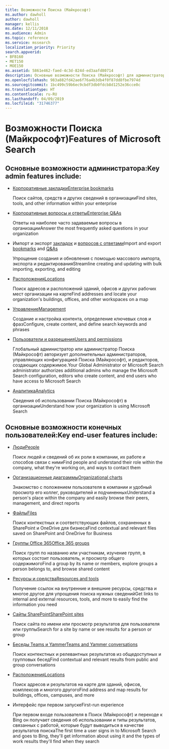 ```yaml
---
title: Возможности Поиска (Майкрософт)
ms.author: dawholl
author: dawholl
manager: kellis
ms.date: 12/11/2018
ms.audience: Admin
ms.topic: reference
ms.service: mssearch
localization_priority: Priority
search.appverid:
- BFB160
- MET150
- MOE150
ms.assetid: 5861e462-faed-4c3d-824d-ed3aafd80714
description: Основные возможности Поиска (Майкрософт) для администраторов и конечных пользователей, включая закладки, вопросы и ответы, управление и анализ данных
ms.openlocfilehash: 983a882fd42ae6f76a4b3db4f0f87dd8fbe7974d
ms.sourcegitcommit: 1bc499c59b6ec9cbdf3db0fdcb8d1252e36cce0c
ms.translationtype: HT
ms.contentlocale: ru-RU
ms.lasthandoff: 04/09/2019
ms.locfileid: "31746377"
---
```

# <a name="features-of-microsoft-search"></a><span data-ttu-id="88b2b-103">Возможности Поиска (Майкрософт)</span><span class="sxs-lookup"><span data-stu-id="88b2b-103">Features of Microsoft Search</span></span>

## <a name="key-admin-features-include"></a><span data-ttu-id="88b2b-104">Основные возможности администратора:</span><span class="sxs-lookup"><span data-stu-id="88b2b-104">Key admin features include:</span></span>

- [<span data-ttu-id="88b2b-105">Корпоративные закладки</span><span class="sxs-lookup"><span data-stu-id="88b2b-105">Enterprise bookmarks</span></span>](create-and-manage-bookmarks.md)
    
    <span data-ttu-id="88b2b-106">Поиск сайтов, средств и других сведений в организации</span><span class="sxs-lookup"><span data-stu-id="88b2b-106">Find sites, tools, and other information within your enterprise</span></span>
    
- [<span data-ttu-id="88b2b-107">Корпоративные вопросы и ответы</span><span class="sxs-lookup"><span data-stu-id="88b2b-107">Enterprise Q&As</span></span>](create-and-manage-qas.md)
    
    <span data-ttu-id="88b2b-108">Ответы на наиболее часто задаваемые вопросы в организации</span><span class="sxs-lookup"><span data-stu-id="88b2b-108">Answer the most frequently asked questions in your organization</span></span>
    
- <span data-ttu-id="88b2b-109">Импорт и экспорт [закладок](bulk-create-bookmarks.md) и [вопросов с ответами](bulk-create-qas.md)</span><span class="sxs-lookup"><span data-stu-id="88b2b-109">Import and export [bookmarks](bulk-create-bookmarks.md) and [Q&As](bulk-create-qas.md)</span></span>
    
    <span data-ttu-id="88b2b-110">Упрощение создания и обновления с помощью массового импорта, экспорта и редактирования</span><span class="sxs-lookup"><span data-stu-id="88b2b-110">Streamline creating and updating with bulk importing, exporting, and editing</span></span>

- [<span data-ttu-id="88b2b-111">Расположения</span><span class="sxs-lookup"><span data-stu-id="88b2b-111">Locations</span></span>](locations.md)
    
    <span data-ttu-id="88b2b-112">Поиск адресов и расположений зданий, офисов и других рабочих мест организации на карте</span><span class="sxs-lookup"><span data-stu-id="88b2b-112">Find addresses and locate your organization's buildings, offices, and other workspaces on a map</span></span>
    
- [<span data-ttu-id="88b2b-113">Управление</span><span class="sxs-lookup"><span data-stu-id="88b2b-113">Management</span></span>](set-up-microsoft-search.md)
    
    <span data-ttu-id="88b2b-114">Создание и настройка контента, определение ключевых слов и фраз</span><span class="sxs-lookup"><span data-stu-id="88b2b-114">Configure, create content, and define search keywords and phrases</span></span>
    
- [<span data-ttu-id="88b2b-115">Пользователи и разрешения</span><span class="sxs-lookup"><span data-stu-id="88b2b-115">Users and permissions</span></span>](add-users.md)
    
    <span data-ttu-id="88b2b-116">Глобальный администратор или администратор Поиска (Майкрософт) авторизует дополнительных администраторов, управляющих конфигурацией Поиска (Майкрософт), и редакторов, создающих содержимое.</span><span class="sxs-lookup"><span data-stu-id="88b2b-116">Your Global Administrator or Microsoft Search administrator authorizes additional admins who manage the Microsoft Search configuration, editors who create content, and end users who have access to Microsoft Search</span></span>
    
- [<span data-ttu-id="88b2b-117">Аналитика</span><span class="sxs-lookup"><span data-stu-id="88b2b-117">Analytics</span></span> ](get-insights.md) 
    
    <span data-ttu-id="88b2b-118">Сведения об использовании Поиска (Майкрософт) в организации</span><span class="sxs-lookup"><span data-stu-id="88b2b-118">Understand how your organization is using Microsoft Search</span></span> 
    
## <a name="key-end-user-features-include"></a><span data-ttu-id="88b2b-119">Основные возможности конечных пользователей:</span><span class="sxs-lookup"><span data-stu-id="88b2b-119">Key end-user features include:</span></span>

- [<span data-ttu-id="88b2b-120">Люди</span><span class="sxs-lookup"><span data-stu-id="88b2b-120">People</span></span>](use/find-people-and-groups.md)
    
    <span data-ttu-id="88b2b-121">Поиск людей и сведений об их роли в компании, их работе и способов связи с ними</span><span class="sxs-lookup"><span data-stu-id="88b2b-121">Find people and understand their role within the company, what they're working on, and ways to contact them</span></span>
    
- [<span data-ttu-id="88b2b-122">Организационные диаграммы</span><span class="sxs-lookup"><span data-stu-id="88b2b-122">Organizational charts</span></span>](use/find-people-and-groups.md)
    
    <span data-ttu-id="88b2b-123">Знакомство с положением пользователя в компании и удобный просмотр его коллег, руководителей и подчиненных</span><span class="sxs-lookup"><span data-stu-id="88b2b-123">Understand a person's place within the company and easily browse their peers, management, and direct reports</span></span>
    
- [<span data-ttu-id="88b2b-124">Файлы</span><span class="sxs-lookup"><span data-stu-id="88b2b-124">Files</span></span>](use/find-files.md)
    
    <span data-ttu-id="88b2b-125">Поиск контекстных и соответствующих файлов, сохраненных в SharePoint и OneDrive для бизнеса</span><span class="sxs-lookup"><span data-stu-id="88b2b-125">Find contextual and relevant files saved on SharePoint and OneDrive for Business</span></span>
    
- [<span data-ttu-id="88b2b-126">Группы Office 365</span><span class="sxs-lookup"><span data-stu-id="88b2b-126">Office 365 groups</span></span>](use/find-people-and-groups.md)
    
    <span data-ttu-id="88b2b-127">Поиск групп по названию или участникам, изучение групп, в которых состоит пользователь, и просмотр общего содержимого</span><span class="sxs-lookup"><span data-stu-id="88b2b-127">Find a group by its name or members, explore groups a person belongs to, and browse shared content</span></span>
    
- [<span data-ttu-id="88b2b-128">Ресурсы и средства</span><span class="sxs-lookup"><span data-stu-id="88b2b-128">Resources and tools</span></span>](use/find-resources-tools-and-more.md)
    
    <span data-ttu-id="88b2b-129">Получение ссылок на внутренние и внешние ресурсы, средства и многое другое для упрощения поиска нужных сведений</span><span class="sxs-lookup"><span data-stu-id="88b2b-129">Get links to internal and external resources, tools, and more to easily find the information you need</span></span>
    
- [<span data-ttu-id="88b2b-130">Сайты SharePoint</span><span class="sxs-lookup"><span data-stu-id="88b2b-130">SharePoint sites</span></span>](use/find-sharepoint-sites.md)
    
    <span data-ttu-id="88b2b-131">Поиск сайта по имени или просмотр результатов для пользователя или группы</span><span class="sxs-lookup"><span data-stu-id="88b2b-131">Search for a site by name or see results for a person or group</span></span>
    
- [<span data-ttu-id="88b2b-132">Беседы Teams и Yammer</span><span class="sxs-lookup"><span data-stu-id="88b2b-132">Teams and Yammer conversations</span></span>](use/find-conversations.md)
    
    <span data-ttu-id="88b2b-133">Поиск контекстных и релевантных результатов из общедоступных и групповых бесед</span><span class="sxs-lookup"><span data-stu-id="88b2b-133">Find contextual and relevant results from public and group conversations</span></span>

- [<span data-ttu-id="88b2b-134">Расположения</span><span class="sxs-lookup"><span data-stu-id="88b2b-134">Locations</span></span>](use/find-locations.md)
    
    <span data-ttu-id="88b2b-135">Поиск адресов и результатов на карте для зданий, офисов, комплексов и многого другого</span><span class="sxs-lookup"><span data-stu-id="88b2b-135">Find address and map results for buildings, offices, campuses, and more</span></span>
    
- <span data-ttu-id="88b2b-136">Интерфейс при первом запуске</span><span class="sxs-lookup"><span data-stu-id="88b2b-136">First-run experience</span></span>
    
    <span data-ttu-id="88b2b-137">При первом входе пользователя в Поиск (Майкрософт) и переходе к Bing он получает сведения об использовании и типы результатов, связанных с работой, которые будут выводиться в качестве результатов поиска</span><span class="sxs-lookup"><span data-stu-id="88b2b-137">The first time a user signs in to Microsoft Search and goes to Bing, they'll get information about using it and the types of work results they'll find when they search</span></span>